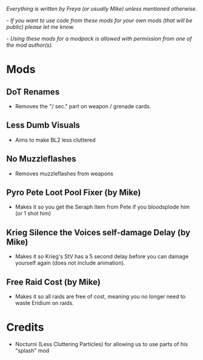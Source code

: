 *Everything is written by Freya (or usually Mike) unless mentioned otherwise.*

*- If you want to use code from these mods for your own mods (that will be public) please let me know.*

*- Using these mods for a modpack is allowed with permission from one of the mod author(s).*

# Mods

## DoT Renames
- Removes the "/ sec." part on weapon / grenade cards.

## Less Dumb Visuals
- Aims to make BL2 less cluttered

## No Muzzleflashes
- Removes muzzleflashes from weapons

## Pyro Pete Loot Pool Fixer (by Mike)
- Makes it so you get the Seraph Item from Pete if you bloodsplode him (or 1 shot him)

## Krieg Silence the Voices self-damage Delay (by Mike)
- Makes it so Krieg's StV has a 5 second delay before you can damage yourself again (does not include animation).

## Free Raid Cost (by Mike)
- Makes it so all raids are free of cost, meaning you no longer need to waste Eridium on raids.

# Credits

- Nocturni (Less Cluttering Particles) for allowing us to use parts of his "splash" mod

